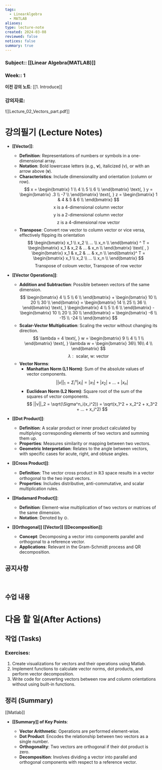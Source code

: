 ```yaml
---
tags:
  - LinearAlgebra
  - MATLAB
aliases: 
type: lecture-note
created: 2024-03-08
reviewed: false
notices: false
summary: true
---
```

### **Subject**:: [[Linear Algebra(MATLAB)]]
### **Week**:: 1

**이전 강의 노트**: [[1. Introduce]]

### 강의자료: 
![[Lecture_02_Vectors_part.pdf]]


# 강의필기 (Lecture Notes)

- **[[Vector]]**:
    
    - **Definition**: Representations of numbers or symbols in a one-dimensional array.
    - **Notation**: Bold lowercase letters (e.g., **v**), italicized (v), or with an arrow above (𝐯).
    - **Characteristics**: Include dimensionality and orientation (column or row).
    $$
    x = \begin{bmatrix}
    1 \\
    4 \\
    5 \\
    6 \\
    \end{bmatrix}
    \text{, } y = \begin{bmatrix}
    .3 \\
    -7 \\
    \end{bmatrix}
    \text{, } z = \begin{bmatrix}
    1 & 4 & 5 & 6 \\
    \end{bmatrix}
    $$
    $$
    \text{x is a 4-dimensional column vector}
    $$
    $$
    \text{y is a 2-dimensional column vector}
    $$
    $$
    \text{z is a 4-dimensional row vector}
    $$
    - **Transpose**: Convert row vector to column vector or vice versa, effectively flipping its orientation
	$$
	\begin{bmatrix}
	x_1 \\
	x_2 \\
	... \\
	x_n \\
	\end{bmatrix} ^ T
	= \begin{bmatrix}
	x_1 & x_2 & ... & x_n \\
	\end{bmatrix} \text{ , }
	\begin{bmatrix}
	x_1 & x_2 & ... & x_n \\
	\end{bmatrix}^ T
	= \begin{bmatrix}
	x_1 \\
	x_2 \\
	... \\
	x_n \\
	\end{bmatrix} 	
	$$
	$$
	\text{Transpose of coloum vector, Transpose of row vector}
	$$
- **[[Vector Operations]]**:
    
    - **Addition and Subtraction**: Possible between vectors of the same dimension.
    $$
    \begin{bmatrix}
    4 \\
    5 \\
    6 \\
    \end{bmatrix} + 
    \begin{bmatrix}
    10 \\
    20 \\
    30 \\
    \end{bmatrix}
    =
    \begin{bmatrix}
    14 \\
    25 \\
    36 \\
    \end{bmatrix} \text{, }
    \begin{bmatrix}
    4 \\
    5 \\
    6 \\
    \end{bmatrix} -
    \begin{bmatrix}
    10 \\
    20 \\
    30 \\
    \end{bmatrix}
    =
    \begin{bmatrix}
    -6 \\
    -15 \\
    -24 \\
    \end{bmatrix}
    $$
    - **Scalar-Vector Multiplication**: Scaling the vector without changing its direction.
    $$
    \lambda = 4 \text{, } w = \begin{bmatrix}
    9 \\
    4 \\
    1 \\
    \end{bmatrix} \text{, } \lambda w = \begin{bmatrix}
    36\\
    16\\
    4 \\
    \end{bmatrix}
    $$
    $$
    \lambda: \text{ scalar, w: vector}
    $$
    - **Vector Norms**:
        - **Manhattan Norm (L1 Norm)**: Sum of the absolute values of vector components.
        $$
        ||v||_1 = \Sigma^n_i|x_i| = |x_1| + |x_2| + ... + |x_n|
        $$
        - **Euclidean Norm (L2 Norm)**: Square root of the sum of the squares of vector components.
        $$
        ||v||_2 = \sqrt(\Sigma^n_i(x_i^2)) = \sqrt(x_1^2 + x_2^2 + x_3^2 + ... + x_i^2)
        $$
- **[[Dot Product]]**:
    
    - **Definition**: A scalar product or inner product calculated by multiplying corresponding elements of two vectors and summing them up.
    - **Properties**: Measures similarity or mapping between two vectors.
    - **Geometric Interpretation**: Relates to the angle between vectors, with specific cases for acute, right, and obtuse angles.
- **[[Cross Product]]**:
    
    - **Definition**: The vector cross product in ℝ3 space results in a vector orthogonal to the two input vectors.
    - **Properties**: Includes distributive, anti-commutative, and scalar multiplication rules.
- **[[Hadamard Product]]**:
    
    - **Definition**: Element-wise multiplication of two vectors or matrices of the same dimension.
    - **Notation**: Denoted by ⊙.
- **[[Orthogonal]] [[Vector]] [[Decomposition]]**:
    
    - **Concept**: Decomposing a vector into components parallel and orthogonal to a reference vector.
    - **Applications**: Relevant in the Gram-Schmidt process and QR decomposition.

## 공지사항
<br>



## 수업 내용


# 다음 할 일(After Actions)
## 작업 (Tasks)

### Exercises:
1. Create visualizations for vectors and their operations using Matlab.
2. Implement functions to calculate vector norms, dot products, and perform vector decomposition.
3. Write code for converting vectors between row and column orientations without using built-in functions.

## 정리 (Summary)
[[Matlab]]
- **[[Summary]] of Key Points**:
    
    - **Vector Arithmetic**: Operations are performed element-wise.
    - **Dot Product**: Encodes the relationship between two vectors as a single number.
    - **Orthogonality**: Two vectors are orthogonal if their dot product is zero.
    - **Decomposition**: Involves dividing a vector into parallel and orthogonal components with respect to a reference vector.


